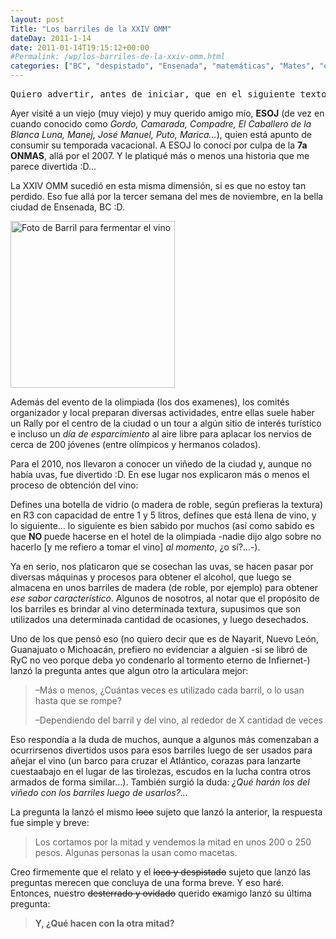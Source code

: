 ```yaml
---
layout: post
Title: "Los barriles de la XXIV OMM"
dateDay: 2011-1-14
date: 2011-01-14T19:15:12+00:00
#Permalink: /wp/los-barriles-de-la-xxiv-omm.html
categories: ["BC", "despistado", "Ensenada", "matemáticas", "Mates", "ocio", "olimpiada", "olímpico", "OMM", "pregunta", "XXIV"]
---
```


<pre>Quiero advertir, antes de iniciar, que en el siguiente texto podria haber algo de humor <em>friki</em> o chistes locales, más o menos difundidos en las olimpiadas de Matemáticas, jamás con afán de ofender a alguien <img src=&#39;http://blog.mautematico.com/wp-content/plugins/smilies-themer/kopete+memes/wink.png&#39; alt=&#39;;)&#39; class=&#39;wp-smiley&#39; /> -si no entiendes o no te sientes identificado, no te agüites, es más o menos conocido que soy bien raro y a veces ni yo me entiendo -</pre>
<p>Ayer visité a un viejo (muy viejo) y muy querido amigo mío, <strong>ESOJ</strong> (de vez en cuando conocido como <em>Gordo, Camarada, Compadre, El Caballero de la Blanca Luna, Manej, José Manuel, Puto, Marica&#8230;</em>), quien está apunto de consumir su temporada vacacional. A ESOJ lo conocí por culpa de la <strong>7a ONMAS</strong>, allá por el 2007. Y le platiqué más o menos una historia que me parece divertida :D&#8230;</p>
<p>La XXIV OMM sucedió en esta misma dimensión, si es que no estoy tan perdido. Eso fue allá por la tercer semana del mes de noviembre, en la bella ciudad de Ensenada, BC :D.</p>
<p><a rel="attachment wp-att-562" href="http://blog.mautematico.com/2011/01/14/los-barriles-de-la-xxiv-omm/barril_castellano/"></a><a href="http://blog.mautematico.com/2011/01/14/los-barriles-de-la-xxiv-omm/"><img class="size-full wp-image-562 alignright" title="barril_castellano" src="http://blog.mautematico.com/wp-content/uploads/2011/01/barril_castellano.gif" alt="Foto de Barril para fermentar el vino" width="263" height="267" /></a></p>
<p>Además del evento de la olimpiada (los dos examenes), los comités organizador y local preparan diversas actividades, entre ellas suele haber un Rally por el centro de la ciudad o un tour a algún sitio de interés turístico e incluso un <em>día de esparcimiento</em> al aire libre para aplacar los nervios de cerca de 200 jóvenes (entre olímpicos y hermanos colados).</p>
<p>Para el 2010, nos llevaron a conocer un viñedo de la ciudad y, aunque no había uvas, fue divertido :D. En ese lugar nos explicaron más o menos el proceso de obtención del vino:</p>
<p>Defines una botella de vidrio (o madera de roble, según prefieras la textura) en R3 con capacidad de entre 1 y 5 litros, defines que está llena de vino, y lo siguiente&#8230; lo siguiente es bien sabido por muchos (así como sabido es que <strong>NO </strong>puede hacerse en el hotel de la olimpiada -nadie dijo algo sobre no hacerlo [y me refiero a tomar el vino] <em>al momento</em>, ¿o sí?&#8230;-).</p>
<p>Ya en serio, nos platicaron que se cosechan las uvas, se hacen pasar por diversas máquinas y procesos para obtener el alcohol, que luego se almacena en unos barriles de madera (de roble, por ejemplo) para obtener <em>ese sabor característico</em>. Algunos de nosotros, al notar que el propósito de los barriles es brindar al vino determinada textura, supusimos que son utilizados una determinada cantidad de ocasiones, y luego desechados.</p>
<p>Uno de los que pensó eso (no quiero decir que es de Nayarit, Nuevo León, Guanajuato o Michoacán, prefiero no evidenciar a alguien -si se libró de RyC no veo porque deba yo condenarlo al tormento eterno de Infiernet-) lanzó la pregunta antes que algun otro la articulara mejor:</p>
<blockquote><p>&#8211;Más o menos, ¿Cuántas veces es utilizado cada barril, o lo usan hasta que se rompe?</p>
<p>&#8211;Dependiendo del barril y del vino, al rededor de X cantidad de veces</p></blockquote>
<p>Eso respondía  a la duda de muchos, aunque a algunos más comenzaban a ocurrirsenos divertidos usos para esos barriles luego de ser usados para añejar el vino (un barco para cruzar el Atlántico, corazas para lanzarte cuestaabajo en el lugar de las tirolezas, escudos en la lucha contra otros armados de forma similar&#8230;). También surgió la duda: <em>¿Qué harán los del viñedo con los barriles luego de usarlos?&#8230;</em></p>
<p>La pregunta la lanzó el mismo <span style="text-decoration: line-through;">loco</span> sujeto que lanzó la anterior, la respuesta fue simple y breve:</p>
<blockquote><p>Los cortamos por la mitad y vendemos la mitad en unos 200 o 250 pesos. Algunas personas la usan como macetas.</p></blockquote>
<p>Creo firmemente que el relato y el <span style="text-decoration: line-through;">loco y despistado</span> sujeto que lanzó las preguntas merecen que concluya de una forma breve. Y eso haré.<br />
Entonces, nuestro <span style="text-decoration: line-through;">desterrado y ovidado</span> querido <span style="text-decoration: line-through;">ex</span>amigo lanzó su última pregunta:</p>
<blockquote><p><strong class="errorbox">Y, ¿Qué hacen con la otra mitad?</strong></p></blockquote>
